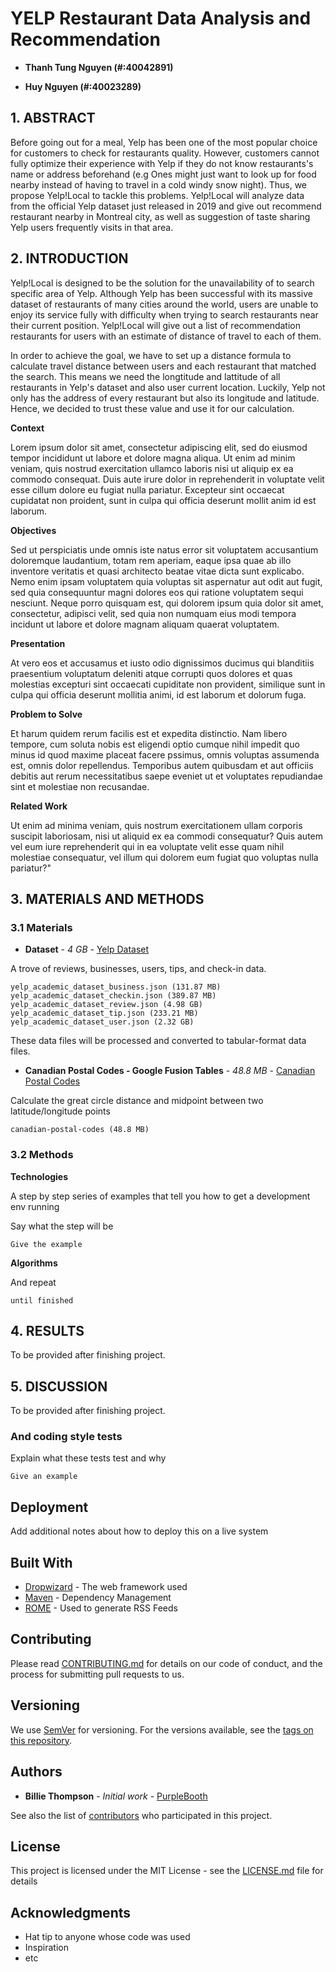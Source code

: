 # YELP Restaurant Data Analysis and Recommendation 

* **Thanh Tung Nguyen (#:40042891)** 

* **Huy Nguyen (#:40023289)** 

## 1. ABSTRACT

Before going out for a meal, Yelp has been one of the most popular choice for customers to check for restaurants quality. However, customers cannot fully optimize their experience with Yelp if they do not know restaurants's name or address beforehand (e.g Ones might just want to look up for food nearby instead of having to travel in a cold windy snow night). Thus, we propose Yelp!Local to tackle this problems. Yelp!Local will analyze data from the official Yelp dataset just released in 2019 and give out recommend restaurant nearby in Montreal city, as well as suggestion of taste sharing Yelp users frequently visits in that area.
 
## 2. INTRODUCTION

Yelp!Local is designed to be the solution for the unavailability of to search specific area of Yelp. Although Yelp has been successful with its massive dataset of restaurants of many cities around the world, users are unable to enjoy its service fully with difficulty when trying to search restaurants near their current position. Yelp!Local will give out a list of recommendation restaurants for users with an estimate of distance of travel to each of them. 

In order to achieve the goal, we have to set up a distance formula to calculate travel distance between users and each restaurant that matched the search. This means we need the longtitude and lattitude of all restaurants in Yelp's dataset and also user current location.
Luckily, Yelp not only has the address of every restaurant but also its longitude and latitude. Hence, we decided to trust these value and use it for our calculation.

**Context** 

Lorem ipsum dolor sit amet, consectetur adipiscing elit, sed do eiusmod tempor incididunt ut labore et dolore magna aliqua. Ut enim ad minim veniam, quis nostrud exercitation ullamco laboris nisi ut aliquip ex ea commodo consequat. Duis aute irure dolor in reprehenderit in voluptate velit esse cillum dolore eu fugiat nulla pariatur. Excepteur sint occaecat cupidatat non proident, sunt in culpa qui officia deserunt mollit anim id est laborum.

**Objectives**

Sed ut perspiciatis unde omnis iste natus error sit voluptatem accusantium doloremque laudantium, totam rem aperiam, eaque ipsa quae ab illo inventore veritatis et quasi architecto beatae vitae dicta sunt explicabo. Nemo enim ipsam voluptatem quia voluptas sit aspernatur aut odit aut fugit, sed quia consequuntur magni dolores eos qui ratione voluptatem sequi nesciunt. Neque porro quisquam est, qui dolorem ipsum quia dolor sit amet, consectetur, adipisci velit, sed quia non numquam eius modi tempora incidunt ut labore et dolore magnam aliquam quaerat voluptatem.

**Presentation**

At vero eos et accusamus et iusto odio dignissimos ducimus qui blanditiis praesentium voluptatum deleniti atque corrupti quos dolores et quas molestias excepturi sint occaecati cupiditate non provident, similique sunt in culpa qui officia deserunt mollitia animi, id est laborum et dolorum fuga.

**Problem to Solve**

Et harum quidem rerum facilis est et expedita distinctio. Nam libero tempore, cum soluta nobis est eligendi optio cumque nihil impedit quo minus id quod maxime placeat facere pssimus, omnis voluptas assumenda est, omnis dolor repellendus. Temporibus autem quibusdam et aut officiis debitis aut rerum necessitatibus saepe eveniet ut et voluptates repudiandae sint et molestiae non recusandae.

**Related Work**

Ut enim ad minima veniam, quis nostrum exercitationem ullam corporis suscipit laboriosam, nisi ut aliquid ex ea commodi consequatur? Quis autem vel eum iure reprehenderit qui in ea voluptate velit esse quam nihil molestiae consequatur, vel illum qui dolorem eum fugiat quo voluptas nulla pariatur?"

## 3. MATERIALS AND METHODS

### 3.1 Materials

* **Dataset** - *4 GB* - [Yelp Dataset](https://www.kaggle.com/yelp-dataset/yelp-dataset)

A trove of reviews, businesses, users, tips, and check-in data.

```
yelp_academic_dataset_business.json (131.87 MB)
yelp_academic_dataset_checkin.json (389.87 MB)
yelp_academic_dataset_review.json (4.98 GB)
yelp_academic_dataset_tip.json (233.21 MB)
yelp_academic_dataset_user.json (2.32 GB)
```
These data files will be processed and converted to tabular-format data files.


* **Canadian Postal Codes - Google Fusion Tables** - *48.8 MB* - [Canadian Postal Codes](https://fusiontables.google.com/DataSource?docid=1H_cl-oyeG4FDwqJUTeI_aGKmmkJdPDzRNccp96M&hl=en_US&pli=1) 

Calculate the great circle distance and midpoint between two latitude/longitude points

```
canadian-postal-codes (48.8 MB)
```

### 3.2 Methods

**Technologies** 

A step by step series of examples that tell you how to get a development env running

Say what the step will be

```
Give the example
```

**Algorithms** 

And repeat

```
until finished
```

## 4. RESULTS

To be provided after finishing project.


## 5. DISCUSSION

To be provided after finishing project.



### And coding style tests

Explain what these tests test and why

```
Give an example
```

## Deployment

Add additional notes about how to deploy this on a live system

## Built With

* [Dropwizard](http://www.dropwizard.io/1.0.2/docs/) - The web framework used
* [Maven](https://maven.apache.org/) - Dependency Management
* [ROME](https://rometools.github.io/rome/) - Used to generate RSS Feeds

## Contributing

Please read [CONTRIBUTING.md](https://gist.github.com/PurpleBooth/b24679402957c63ec426) for details on our code of conduct, and the process for submitting pull requests to us.

## Versioning

We use [SemVer](http://semver.org/) for versioning. For the versions available, see the [tags on this repository](https://github.com/your/project/tags). 

## Authors

* **Billie Thompson** - *Initial work* - [PurpleBooth](https://github.com/PurpleBooth)

See also the list of [contributors](https://github.com/your/project/contributors) who participated in this project.

## License

This project is licensed under the MIT License - see the [LICENSE.md](LICENSE.md) file for details

## Acknowledgments

* Hat tip to anyone whose code was used
* Inspiration
* etc

